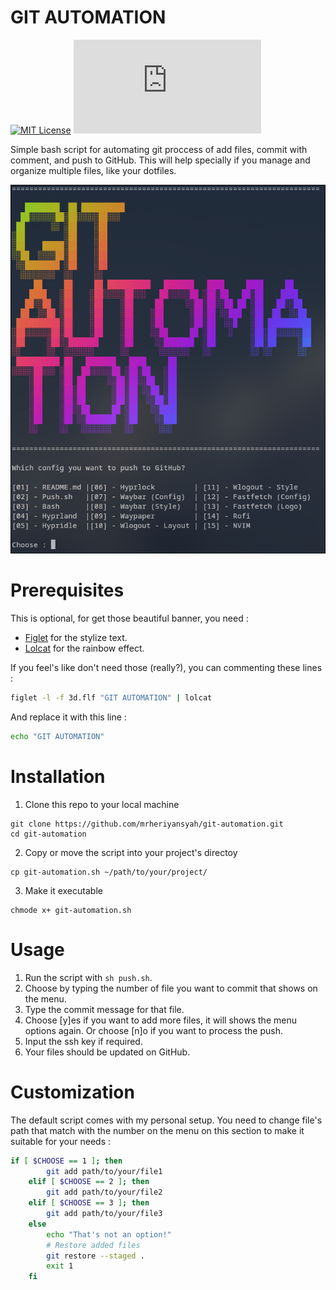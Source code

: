 # GIT AUTOMATION

[![MIT License](https://img.shields.io/badge/License-MIT-green.svg)](https://choosealicense.com/licenses/mit/) ![GitHub file size in bytes](https://img.shields.io/github/size/mrheriyansyah/git-automation/git-automation.sh)

Simple bash script for automating git proccess of add files, commit with comment, and push to GitHub.
This will help specially if you manage and organize multiple files, like your dotfiles.

![Preview](preview.png)

# Prerequisites

This is optional, for get those beautiful banner, you need :

- [Figlet](http://www.figlet.org/) for the stylize text.
- [Lolcat](https://github.com/busyloop/lolcat) for the rainbow effect.

If you feel's like don't need those (really?), you can commenting these lines :

```bash
figlet -l -f 3d.flf "GIT AUTOMATION" | lolcat
```

And replace it with this line :

```bash
echo "GIT AUTOMATION"
```

# Installation

1. Clone this repo to your local machine

```
git clone https://github.com/mrheriyansyah/git-automation.git
cd git-automation
```
2. Copy or move the script into your project's directoy

```
cp git-automation.sh ~/path/to/your/project/
```
3. Make it executable
```
chmode x+ git-automation.sh
```

# Usage

1. Run the script with `sh push.sh`.
2. Choose by typing the number of file you want to commit that shows on the menu.
3. Type the commit message for that file.
4. Choose [y]es if you want to add more files, it will shows the menu options again. Or choose [n]o if you want to process the push.
5. Input the ssh key if required.
6. Your files should be updated on GitHub.

# Customization

The default script comes with my personal setup. You need to change file's path that match with the number on the menu on this section to make it suitable for your needs :

``` bash
if [ $CHOOSE == 1 ]; then
		git add path/to/your/file1
	elif [ $CHOOSE == 2 ]; then
		git add path/to/your/file2
	elif [ $CHOOSE == 3 ]; then
		git add path/to/your/file3
	else
		echo "That's not an option!"
        # Restore added files
        git restore --staged .
		exit 1
	fi
```
